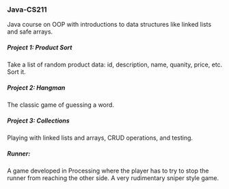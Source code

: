 ### Java-CS211

Java course on OOP with introductions to data structures like linked lists and safe arrays.

##### Project 1: Product Sort
Take a list of random product data: id, description, name, quanity, price, etc. Sort it. 

##### Project 2: Hangman
The classic game of guessing a word. 

##### Project 3: Collections
Playing with linked lists and arrays, CRUD operations, and testing. 

##### Runner: 
A game developed in Processing where the player has to try to stop the runner from reaching the other side. 
A very rudimentary sniper style game. 


